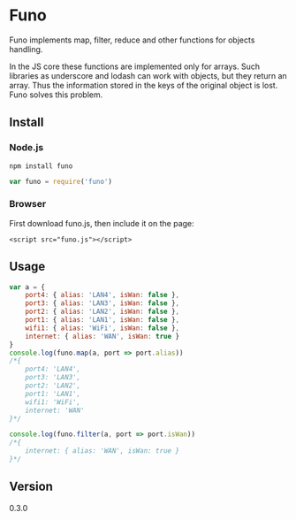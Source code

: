 # Funo
Funo implements map, filter, reduce and other functions for objects handling.

In the JS core these functions are implemented only for arrays. Such libraries as underscore and lodash can work with objects, but they return an array. Thus the information stored in the keys of the original object is lost. Funo solves this problem.
## Install
### Node.js
```
npm install funo
```
```js
var funo = require('funo')
```
### Browser
First download funo.js, then include it on the page:
```
<script src="funo.js"></script>
```
## Usage
```js
var a = {
    port4: { alias: 'LAN4', isWan: false },
    port3: { alias: 'LAN3', isWan: false },
    port2: { alias: 'LAN2', isWan: false },
    port1: { alias: 'LAN1', isWan: false },
    wifi1: { alias: 'WiFi', isWan: false },
    internet: { alias: 'WAN', isWan: true }
}
console.log(funo.map(a, port => port.alias))
/*{
    port4: 'LAN4',
    port3: 'LAN3',
    port2: 'LAN2',
    port1: 'LAN1',
    wifi1: 'WiFi',
    internet: 'WAN'
}*/

console.log(funo.filter(a, port => port.isWan))
/*{
    internet: { alias: 'WAN', isWan: true }
}*/
```

## Version
0.3.0
